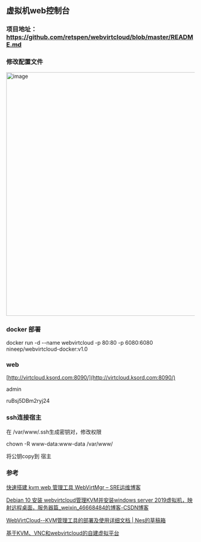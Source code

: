 ## 虚拟机web控制台

### 项目地址：https://github.com/retspen/webvirtcloud/blob/master/README.md



### 修改配置文件

<img width="650" alt="image" src="https://github.com/nineep/shier/assets/20335786/4a565933-5a3e-4bb9-982f-7674d427d71d">



### docker 部署

docker run -d --name webvirtcloud -p 80:80 -p 6080:6080 nineep/webvirtcloud-docker:v1.0



### web

[http://virtcloud.ksord.com:8090/](http://virtcloud.ksord.com:8090/)

admin

ruBsj5DBm2ryj24



### ssh连接宿主

在 /var/www/.ssh生成密钥对，修改权限

chown -R www-data:www-data /var/www/

将公钥copy到 宿主



### 参考

[快速搭建 kvm web 管理工具 WebVirtMgr – SRE运维博客](https://www.cnsre.cn/posts/211117937177/)

[Debian 10 安装 webvirtcloud管理KVM并安装windows server 2019虚拟机，映射远程桌面，服务器篇_weixin_46668484的博客-CSDN博客](https://blog.csdn.net/weixin_46668484/article/details/130610842)

[WebVirtCloud--KVM管理工具的部署及使用详细文档 | Nes的草稿箱](https://nestealin.com/25f60e5a/#toc-heading-8)

[基于KVM、VNC和webvirtcloud的自建虚拟平台](https://baijiahao.baidu.com/s?id=1641370894958619458)
